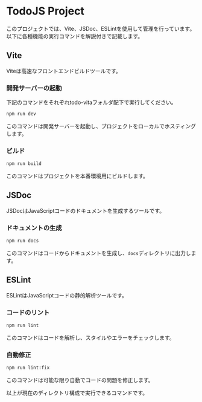 # TodoJS Project

このプロジェクトでは、Vite、JSDoc、ESLintを使用して管理を行っています。以下に各種機能の実行コマンドを解説付きで記載します。

## Vite

Viteは高速なフロントエンドビルドツールです。

### 開発サーバーの起動
下記のコマンドをそれぞれtodo-vitaフォルダ配下で実行してください。
```sh
npm run dev
```
このコマンドは開発サーバーを起動し、プロジェクトをローカルでホスティングします。

### ビルド
```sh
npm run build
```
このコマンドはプロジェクトを本番環境用にビルドします。

## JSDoc

JSDocはJavaScriptコードのドキュメントを生成するツールです。

### ドキュメントの生成
```sh
npm run docs
```
このコマンドはコードからドキュメントを生成し、`docs`ディレクトリに出力します。

## ESLint

ESLintはJavaScriptコードの静的解析ツールです。

### コードのリント
```sh
npm run lint
```
このコマンドはコードを解析し、スタイルやエラーをチェックします。

### 自動修正
```sh
npm run lint:fix
```
このコマンドは可能な限り自動でコードの問題を修正します。

以上が現在のディレクトリ構成で実行できるコマンドです。